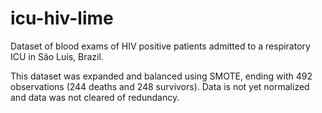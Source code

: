 # icu-hiv-lime
Dataset of blood exams of HIV positive patients admitted to a respiratory ICU in São Luís, Brazil.

This dataset was expanded and balanced using SMOTE, ending with 492 observations (244 deaths and 248 survivors). Data is not yet normalized and data was not cleared of redundancy.

